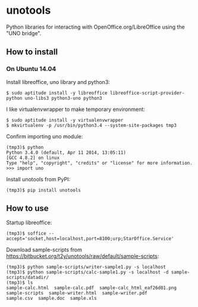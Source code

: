 # unotools

Python libraries for interacting with OpenOffice.org/LibreOffice using the "UNO bridge".


## How to install

### On Ubuntu 14.04 

Install libreoffice, uno library and python3:

    $ sudo aptitude install -y libreoffice libreoffice-script-provider-python uno-libs3 python3-uno python3

I like virtualenvwrapper to make temporary environment:

    $ sudo aptitude install -y virtualenvwrapper
    $ mkvirtualenv -p /usr/bin/python3.4 --system-site-packages tmp3

Confirm importing uno module:

    (tmp3)$ python 
    Python 3.4.0 (default, Apr 11 2014, 13:05:11) 
    [GCC 4.8.2] on linux
    Type "help", "copyright", "credits" or "license" for more information.
    >>> import uno

Install unotools from PyPI:

    (tmp3)$ pip install unotools

## How to use

Startup libreoffice:

    (tmp3)$ soffice --accept='socket,host=localhost,port=8100;urp;StarOffice.Service'

Download sample-scripts from https://bitbucket.org/t2y/unotools/raw/default/sample-scripts:

    (tmp3)$ python sample-scripts/writer-sample1.py -s localhost
    (tmp3)$ python sample-scripts/calc-sample1.py -s localhost -d sample-scripts/datadir/
    (tmp3)$ ls
    sample-calc.html  sample-calc.pdf  sample-calc_html_eaf26d01.png
    sample-scripts  sample-writer.html  sample-writer.pdf
    sample.csv  sample.doc  sample.xls

